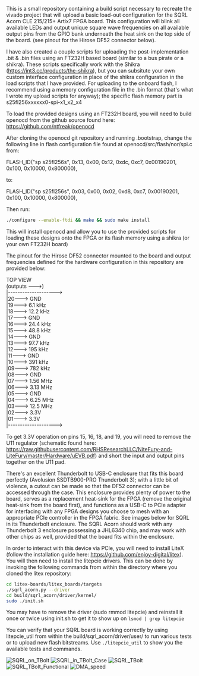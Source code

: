 This is a small repository containing a build script necessary to recreate the vivado project that will upload a basic load-out configuration for the SQRL Acorn CLE 215/215+ Artix7 FPGA board. This configuration will blink all available LEDs and output unique square wave frequencies on all available output pins from the GPIO bank underneath the heat sink on the top side of the board. (see pinout for the Hirose DF52 connector below).

I have also created a couple scripts for uploading the post-implementation .bit & .bin files using an FT232H based board (similar to a bus pirate or a shikra).  These scripts specifically work with the Shikra (https://int3.cc/products/the-shikra), but you can subsitute your own custom interface configuration in place of the shikra configuration in the load scripts that I have provided.  For uploading to the onboard flash, I recommend using a memory configuration file in the .bin format (that's what I wrote my upload scripts for anyway); the specific flash memory part is s25fl256xxxxxx0-spi-x1_x2_x4

To load the provided designs using an FT232H board, you will need to build openocd from the github source found here: https://github.com/ntfreak/openocd

After cloning the openocd git repository and running .bootstrap, change the following line in flash configuration file found at openocd/src/flash/nor/spi.c from:

FLASH_ID("sp s25fl256s", 0x13, 0x00, 0x12, 0xdc, 0xc7, 0x00190201, 0x100, 0x10000, 0x800000),

to:

FLASH_ID("sp s25fl256s", 0x03, 0x00, 0x02, 0xd8, 0xc7, 0x00190201, 0x100, 0x10000, 0x800000),

Then run:

```sh
./configure --enable-ftdi && make && sudo make install
```

This will install openocd and allow you to use the provided scripts for loading these designs onto the FPGA or its flash memory using a shikra (or your own FT232H board)

The pinout for the Hirose DF52 connector mounted to the board and output frequencies defined for the hardware configuration in this repository are provided below:

TOP VIEW  
(outputs --->)  
|-------------------->  
|20---> GND  
|19---> 6.1  kHz  
|18---> 12.2 kHz  
|17---> GND  
|16---> 24.4 kHz  
|15---> 48.8 kHz  
|14---> GND  
|13---> 97.7 kHz  
|12---> 195  kHz  
|11---> GND  
|10---> 391  kHz  
|09---> 782  kHz  
|08---> GND  
|07---> 1.56 MHz  
|06---> 3.13 MHz  
|05---> GND  
|04---> 6.25 MHz  
|03---> 12.5 MHz  
|02---> 3.3V  
|01---> 3.3V  
|-------------------->  

To get 3.3V operation on pins 15, 16, 18, and 19, you will need to remove the U11 regulator (schematic found here: https://raw.githubusercontent.com/RHSResearchLLC/NiteFury-and-LiteFury/master/Hardware/uEVB.pdf) and short the input and output pins together on the U11 pad.

There's an excellent Thunderbolt to USB-C enclosure that fits this board perfectly (Avolusion SSDTB900-PRO Thunderbolt 3); with a little bit of violence, a cutout can be made so that the DF52 connector can be accessed through the case.  This enclosure provides plenty of power to the board, serves as a replacement heat-sink for the FPGA (remove the original heat-sink from the board first), and functions as a USB-C to PCIe adapter for interfacing with any FPGA designs you choose to mesh with an appropriate PCIe controller in the FPGA fabric.  See images below for SQRL in its Thunderbolt enclosure.  The SQRL Acorn should work with any Thunderbolt 3 enclosure possessing a JHL6340 chip, and may work with other chips as well, provided that the board fits within the enclosure.

In order to interact with this device via PCIe, you will need to install LiteX (follow the installation guide here: https://github.com/enjoy-digital/litex).  You will then need to install the litepcie drivers.  This can be done by invoking the following commands from within the directory where you cloned the litex repository:

```sh
cd litex-boards/litex_boards/targets
./sqrl_acorn.py --driver
cd build/sqrl_acorn/driver/kernel/
sudo ./init.sh
```

You may have to remove the driver (sudo rmmod litepcie) and reinstall it once or twice using init.sh to get it to show up on ``` lsmod | grep litepcie ```

You can verify that your SQRL board is working correctly by using litepcie_util from within the build/sqrl_acorn/driver/user/ to run various tests or to upload new flash bitstreams.  Use ``` ./litepcie_util ``` to show you the available tests and commands.

![SQRL_on_TBolt](https://user-images.githubusercontent.com/14501817/135922715-6cb1ca1f-d871-4a02-83e2-ecb621f50c8c.jpeg)
![SQRL_in_TBolt_Case](https://user-images.githubusercontent.com/14501817/135922713-b69c604e-2131-41af-a6e5-9036626ee039.jpeg)
![SQRL_TBolt](https://user-images.githubusercontent.com/14501817/135922710-2ada5039-e62d-4d51-8792-b59952244e62.jpeg)
![SQRL_TBolt_Functional](https://user-images.githubusercontent.com/14501817/135945759-2c006591-33b9-40f0-8171-7ceb8d46266d.jpeg)
![DMA_speed](https://user-images.githubusercontent.com/14501817/141536949-80a68b07-6392-495e-8c9b-67e2dcd66f99.png)

